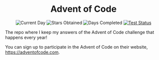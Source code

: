 <div align="center">
  <h1>Advent of Code</h1>
  <p>
    <img src="https://img.shields.io/badge/day%20📅-10-blue"  alt="Current Day"/>
    <img src="https://img.shields.io/badge/stars%20⭐-18-yellow" alt="Stars Obtained" />
    <img src="https://img.shields.io/badge/days%20completed-9-red" alt="Days Completed" />
    <a href="https://circleci.com/gh/dsf3449/advent-of-code"><img src="https://circleci.com/gh/dsf3449/advent-of-code.svg?style=shield" alt="Test Status" /></a>
  </p>
</div>

The repo where I keep my answers of the Advent of Code challenge that happens every year!

You can sign up to participate in the Advent of Code on their website, https://adventofcode.com.

